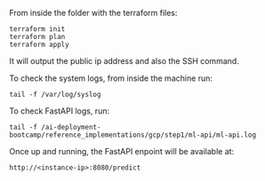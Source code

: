 From inside the folder with the terraform files: 
```shell
terraform init
terraform plan
terraform apply
```

It will output the public ip address and also the SSH command.

To check the system logs, from inside the machine run:
```shell
tail -f /var/log/syslog
```

To check FastAPI logs, run:
```shell
tail -f /ai-deployment-bootcamp/reference_implementations/gcp/step1/ml-api/ml-api.log
```

Once up and running, the FastAPI enpoint will be available at:
```shell
http://<instance-ip>:8080/predict
```
